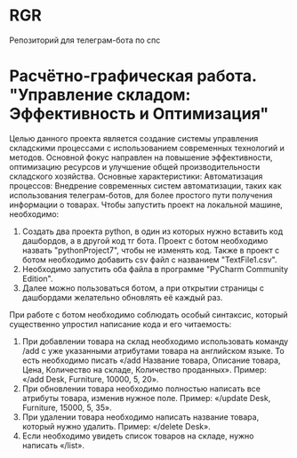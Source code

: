 # RGR
Репозиторий для телеграм-бота по спс
# Расчётно-графическая работа. "Управление складом: Эффективность и Оптимизация"
Целью данного проекта является создание системы управления складскими процессами с использованием современных технологий и методов. Основной фокус направлен на повышение эффективности, оптимизацию ресурсов и улучшение общей производительности складского хозяйства.
Основные характеристики:
Автоматизация процессов: Внедрение современных систем автоматизации, таких как использования телеграм-ботов, для более простого пути получения информации о товарах.
Чтобы запустить проект на локальной машине, необходимо:
1. Создать два проекта python, в один из которых нужно вставить код дашбордов, а в другой код тг бота. Проект с ботом необходимо назвать "pythonProject7", чтобы не изменять код. Также в проект с ботом необходимо добавить csv файл с названием "TextFile1.csv".
2. Необходимо запустить оба файла в программе "PyCharm Community Edition".
3. Далее можно пользоваться ботом, а при открытии страницы с дашбордами желательно обновлять её каждый раз.


При работе с ботом необходимо соблюдать особый синтаксис, который существенно упростил написание кода и его читаемость:
1. При добавлении товара на склад необходимо использовать команду /add с уже указанными атрибутами товара на английском языке. То есть необходимо писать «/add Название товара, Описание товара, Цена, Количество на складе, Количество проданных». Пример:
«/add Desk, Furniture, 10000, 5, 20».
2. При обновлении товара необходимо полностью написать все атрибуты товара, изменив нужное поле. Пример:
«/update Desk, Furniture, 15000, 5, 35».
3. При удалении товара необходимо написать название товара, который нужно удалить. Пример: 
«/delete Desk».
4. Если необходимо увидеть список товаров на складе, нужно написать «/list».
 
